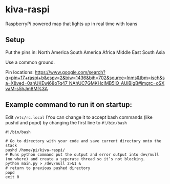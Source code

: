 # kiva-raspi
RaspberryPi powered map that lights up in real time with loans

## Setup

Put the pins in:
North America
South America
Africa
Middle East
South Asia

Use a common ground.

Pin locations: https://www.google.com/search?q=pin+17+raspi+b&espv=2&biw=1436&bih=702&source=lnms&tbm=isch&sa=X&ved=0ahUKEwj68oTq47_NAhUC7GMKHcIMB5IQ_AUIBigB#imgrc=oSXvaM-s5hJm8M%3A

## Example command to run it on startup:
Edit ```/etc/rc.local```
(You can change it to accept bash commands (like pushd and popd) by changing the first line to ```#!/bin/bash```

```
#!/bin/bash

# Go to directory with your code and save current directory onto the stack
pushd /home/pi/kiva-raspi/      
# Runs python command put the output and error output into dev/null (no where) and create a seperate thread so it’s not blocking.
python main.py > /dev/null 2>&1 &
# return to previous pushed directory
popd   
exit 0
```
